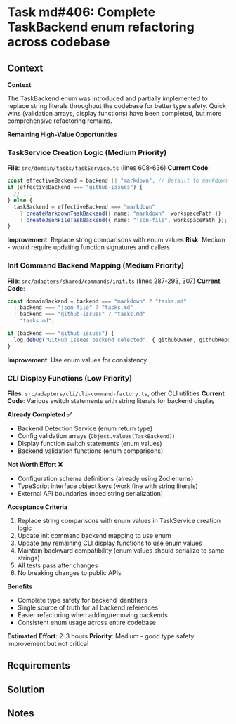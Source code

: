 # Task md#406: Complete TaskBackend enum refactoring across codebase

## Context

**Context**

The TaskBackend enum was introduced and partially implemented to replace string literals throughout the codebase for better type safety. Quick wins (validation arrays, display functions) have been completed, but more comprehensive refactoring remains.

**Remaining High-Value Opportunities**

### TaskService Creation Logic (Medium Priority)
**File**: `src/domain/tasks/taskService.ts` (lines 608-636)
**Current Code**:
```typescript
const effectiveBackend = backend || "markdown"; // Default to markdown
if (effectiveBackend === "github-issues") {
  // ...
} else {
  taskBackend = effectiveBackend === "markdown"
    ? createMarkdownTaskBackend({ name: "markdown", workspacePath })
    : createJsonFileTaskBackend({ name: "json-file", workspacePath });
}
```

**Improvement**: Replace string comparisons with enum values
**Risk**: Medium - would require updating function signatures and callers

### Init Command Backend Mapping (Medium Priority)  
**File**: `src/adapters/shared/commands/init.ts` (lines 287-293, 307)
**Current Code**:
```typescript
const domainBackend = backend === "markdown" ? "tasks.md"
  : backend === "json-file" ? "tasks.md"
  : backend === "github-issues" ? "tasks.md"
  : "tasks.md";

if (backend === "github-issues") {
  log.debug("GitHub Issues backend selected", { githubOwner, githubRepo });
}
```

**Improvement**: Use enum values for consistency

### CLI Display Functions (Low Priority)
**Files**: `src/adapters/cli/cli-command-factory.ts`, other CLI utilities
**Current Code**: Various switch statements with string literals for backend display

**Already Completed ✅**
- Backend Detection Service (enum return type)  
- Config validation arrays (`Object.values(TaskBackend)`)
- Display function switch statements (enum values)
- Backend validation functions (enum comparisons)

**Not Worth Effort ❌**
- Configuration schema definitions (already using Zod enums)
- TypeScript interface object keys (work fine with string literals)
- External API boundaries (need string serialization)

**Acceptance Criteria**

1. Replace string comparisons with enum values in TaskService creation logic
2. Update init command backend mapping to use enum
3. Update any remaining CLI display functions to use enum values
4. Maintain backward compatibility (enum values should serialize to same strings)
5. All tests pass after changes
6. No breaking changes to public APIs

**Benefits**
- Complete type safety for backend identifiers
- Single source of truth for all backend references  
- Easier refactoring when adding/removing backends
- Consistent enum usage across entire codebase

**Estimated Effort**: 2-3 hours
**Priority**: Medium - good type safety improvement but not critical

## Requirements

## Solution

## Notes
